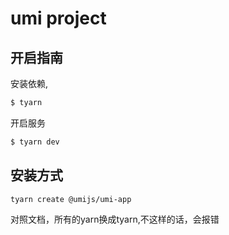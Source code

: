 # umi project

## 开启指南

安装依赖,

```bash
$ tyarn
```

开启服务

```bash
$ tyarn dev
```
## 安装方式

```bash
tyarn create @umijs/umi-app
```
对照文档，所有的yarn换成tyarn,不这样的话，会报错